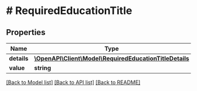 # # RequiredEducationTitle

## Properties

Name | Type | Description | Notes
------------ | ------------- | ------------- | -------------
**details** | [**\OpenAPI\Client\Model\RequiredEducationTitleDetails**](RequiredEducationTitleDetails.md) |  | [optional]
**value** | **string** |  | [optional]

[[Back to Model list]](../../README.md#models) [[Back to API list]](../../README.md#endpoints) [[Back to README]](../../README.md)
